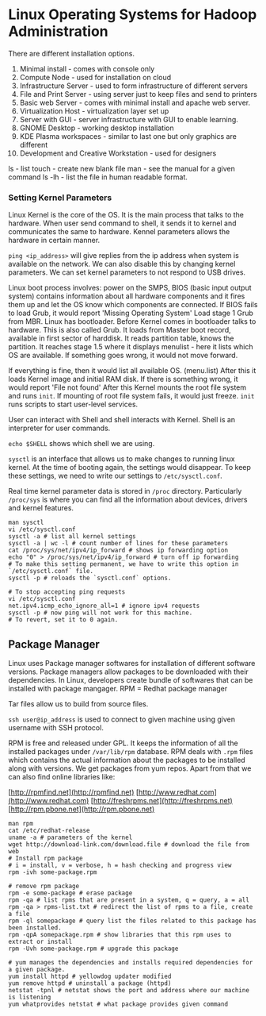 # Linux Operating Systems for Hadoop Administration

There are different installation options.
1. Minimal install - comes with console only
2. Compute Node - used for installation on cloud
3. Infrastructure Server - used to form infrastructure of different servers
4. File and Print Server - using server just to keep files and send to printers
5. Basic web Server - comes with minimal install and apache web server.
6. Virtualization Host - virtualization layer set up
7. Server with GUI - server infrastructure with GUI to enable learning.
8. GNOME Desktop - working desktop installation
9. KDE Plasma workspaces - similar to last one but only graphics are different
10. Development and Creative Workstation - used for designers


ls - list 
touch <filename> - create new blank file
man <command> - see the manual for a given command
ls -lh - list the file in human readable format.

### Setting Kernel Parameters

Linux Kernel is the core of the OS. It is the main process that talks to the hardware. When user send command to shell, it sends it to kernel and communicates the same to hardware. Kennel parameters allows the hardware in certain manner.

`ping <ip_address>` will give replies from the ip address when system is available on the network. We can also disable this by changing kernel parameters. We can set kernel parameters to not respond to USB drives.

Linux boot process involves: power on the SMPS, BIOS (basic input output system) contains information about all hardware components and it fires them up and let the OS know which components are connected. If BIOS fails to load Grub, it would report 'Missing Operating System'
Load stage 1 Grub from MBR. Linux has bootloader. Before Kernel comes in bootloader talks to hardware. This is also called Grub. It loads from Master boot record, available in first sector of harddisk. It reads partition table, knows the partition.
It reaches stage 1.5 where it displays menulist - here it lists which OS are available. If something goes wrong, it would not move forward. 

If everything is fine, then it would list all available OS. (menu.list)
After this it loads Kernel image and initial RAM disk. If there is something wrong, it would report 'File not found'
After this Kernel mounts the root file system and runs `init`. If mounting of root file system fails, it would just freeze.
`init` runs scripts to start user-level services.

User can interact with Shell and shell interacts with Kernel. Shell is an interpreter for user commands.

`echo $SHELL` shows which shell we are using.

`sysctl` is an interface that allows us to make changes to running linux kernel. At the time of booting again, the settings would disappear. To keep these settings, we need to write our settings to `/etc/sysctl.conf`.

Real time kernel parameter data is stored in `/proc` directory. Particularly `/proc/sys` is where you can find all the information about devices, drivers and kernel features.

```shell
man sysctl
vi /etc/sysctl.conf
sysctl -a # list all kernel settings
sysctl -a | wc -l # count number of lines for these parameters
cat /proc/sys/net/ipv4/ip_forward # shows ip forwarding option
echo "0" > /proc/sys/net/ipv4/ip_forward # turn off ip forwarding
# To make this setting permanent, we have to write this option in `/etc/sysctl.conf` file.
sysctl -p # reloads the `sysctl.conf` options.

# To stop accepting ping requests
vi /etc/sysctl.conf
net.ipv4.icmp_echo_ignore_all=1 # ignore ipv4 requests
sysctl -p # now ping will not work for this machine.
# To revert, set it to 0 again.
```

## Package Manager

Linux uses Package manager softwares for installation of different software versions.
Package managers allow packages to be downloaded with their dependencies. In Linux, developers create bundle of softwares that can be installed with package mangager.
RPM = Redhat package manager

Tar files allow us to build from source files.

`ssh user@ip_address` is used to connect to given machine using given username with SSH protocol.

RPM is free and released under GPL. It keeps the information of all the installed packages under `/var/lib/rpm` database. RPM deals with `.rpm` files which contains the actual information about the packages to be installed along with versions. We get packages from yum repos. Apart from that we can also find online libraries like:

[http://rpmfind.net](http://rpmfind.net)
[http://www.redhat.com](http://www.redhat.com)
[http://freshrpms.net](http://freshrpms.net)
[http://rpm.pbone.net](http://rpm.pbone.net)



```shell
man rpm
cat /etc/redhat-release
uname -a # parameters of the kernel
wget http://download-link.com/download.file # download the file from web
# Install rpm package
# i = install, v = verbose, h = hash checking and progress view
rpm -ivh some-package.rpm

# remove rpm package
rpm -e some-package # erase package
rpm -qa # list rpms that are present in a system, q = query, a = all
rpm -qa > rpms-list.txt # redirect the list of rpms to a file, create a file
rpm -ql somepackage # query list the files related to this package has been installed.
rpm -qpA somepackage.rpm # show libraries that this rpm uses to extract or install
rpm -Uvh some-package.rpm # upgrade this package

# yum manages the dependencies and installs required dependencies for a given package.
yum install httpd # yellowdog updater modified
yum remove httpd # uninstall a package (httpd)
netstat -tpnl # netstat shows the port and address where our machine is listening
yum whatprovides netstat # what package provides given command
```
